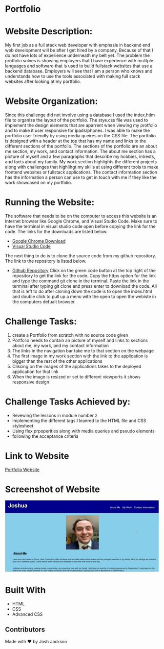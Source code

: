 # Portfolio

# Website Description:
My first job as a full stack web developer with emphasis in backend end web development will be after I get hired by a company. Because of that I do not have lots of experience underneath my belt yet. The problem the protfolio solves is showing employers that I have experience with mulitple languages and software that is used to build fullstack websites that use a backend database. Employers will see that I am a person who knows and understands how to use the tools associated with making full stack websites after looking at my portfolio.

# Website Organization: 
Since this challenge did not involve using a database I used the index.htlm file to organize the layout of the portfolio. The stye.css file was used to implement the design elements that are aparrent when viewing my protfolio and to make it user responsive for ipads/phones. I was able to make the portfolio user friendly by using media queires on the CSS file. The portfolio is designed with a header at the top that has my name and links to the different sections of the portfolio. The sections of the portfolio are an about me section, my work, and contact information. The about me section has a picture of myself and a few paragraphs that describe my hobbies, intrests, and facts about my family. My work section highlights the different projects along with challenges that highlihgt my skills at using different tools to make frontend websites or fullstack applications. The contact information section has the information a person can use to get in touch with me if they like the work showcased on my portfolio. 

# Running the Website:
The software that needs to be on the computer to access this website is an Internet browser like Google Chrome, and Visual Studio Code. Make sure to have the terminal in visual studio code open before copying the link for the code. The links for the downloads are listed below.
- <a href="https://www.google.com/chrome/">Google Chrome Download</a>
- <a href="https://code.visualstudio.com/docs/setup/setup-overview">Visual Studio Code</a>

The next thing to do is to clone the source code from my github repository. The link to the repository is listed below.
- <a href="https://github.com/Joker282855/Portfolio">Github Repository</a>
Click on the green code button at the top right of the repository to get the link for the code. Copy the https option for the link and type the command git clone in the terminal. Paste the link in the terminal after typing git clone and press enter to download the code.  All that is left to do after cloning down the code is to open the index.html and double click to pull up a menu with the open to open the webiste in the computers defualt browser.

# Challenge Tasks:
1. create a Portfolio from scratch with no source code given
2. Portfolio needs to contain an picture of myself and links to sections about me, my work, and my contact information
3. The links in the navigation bar take me to that section on the webpage
4. The first image in my work section with the link to the application is bigger than the rest of the other applications
5. Clikcing on the images of the applications takes to the deployed application for that link
6. When the image is resized or set to different viewports it shows responsive design

# Challenge Tasks Achieved by:
<ul> 
    <li>
    Revewing the lessons in module number 2
    </li>
    <li>
    Implementing the different tags I leanred to the HTML file and CSS stylesheet
    </li>
    <li>
    Using flex prpoperities along with media queries and pseudo elements
    </li>
    <li>
    following the acceptance criteria
    </li>
</ul>

# Link to Website
<a href="https://joker282855.github.io/Portfolio/">Portfolio Website</a>

# Screenshot of Website
<img src="./assets/images/Screen.jpg" alt="screenshot of portfolio" />

# Built With
<ul>
    <li>
    HTML
    </li>
    <li>
    CSS
    </li>
    <li>
    Advanced CSS
    </li>
</ul>

## Contributors
Made with ❤️ by Josh Jackson